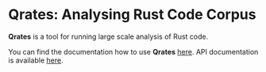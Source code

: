 # Qrates: Analysing Rust Code Corpus

**Qrates** is a tool for running large scale analysis of Rust code.

You can find the documentation how to use **Qrates** [here](https://rust-corpus.github.io/qrates/). API documentation is available [here](https://rust-corpus.github.io/qrates/doc/corpus_manager/index.html).
